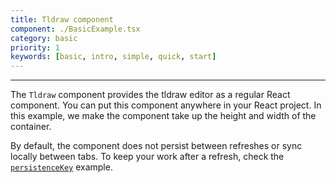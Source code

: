 ```yaml
---
title: Tldraw component
component: ./BasicExample.tsx
category: basic
priority: 1
keywords: [basic, intro, simple, quick, start]
---
```


---

The `Tldraw` component provides the tldraw editor as a regular React component. You can put this component anywhere in your React project. In this example, we make the component take up the height and width of the container.

By default, the component does not persist between refreshes or sync locally between tabs. To keep your work after a refresh, check the [`persistenceKey`](https://tldraw.dev/examples/basic/peristence-key) example.

